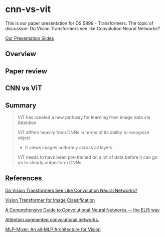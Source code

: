 # cnn-vs-vit
This is our paper presentation for DS 5899 - Transformers. The topic of discussion: Do Vision Transformers see like Convolution Neural Networks?

[Our Presentation Slides](https://docs.google.com/presentation/d/1NSiqBuMzJEszaGAs3XfNuMyi_4NkqIEVPTo7G4usgJk/edit?usp=sharing)

## Overview

## Paper review

## CNN vs ViT

## Summary

> ViT has created a new pathway for learning from image data via Attention
> 
> ViT differs heavily from CNNs in terms of its ability to recognize object
> 
> - It views images uniformly across all layers
> 
> ViT needs to have been pre-trained on a lot of data before it can go on to clearly outperform CNNs


## References

[Do Vision Transformers See Like Convolution Neural Networks?](https://arxiv.org/abs/2108.08810)

[Vision Transformer for Image Classification](https://www.youtube.com/watch?v=HZ4j_U3FC94)

[A Comprehensive Guide to Convolutional Neural Networks — the ELI5 way](https://towardsdatascience.com/a-comprehensive-guide-to-convolutional-neural-networks-the-eli5-way-3bd2b1164a53)

[Attention augmented convolutional networks.](https://arxiv.org/abs/1904.09925)

[MLP-Mixer: An all-MLP Architecture for Vision](https://arxiv.org/abs/2105.01601)

